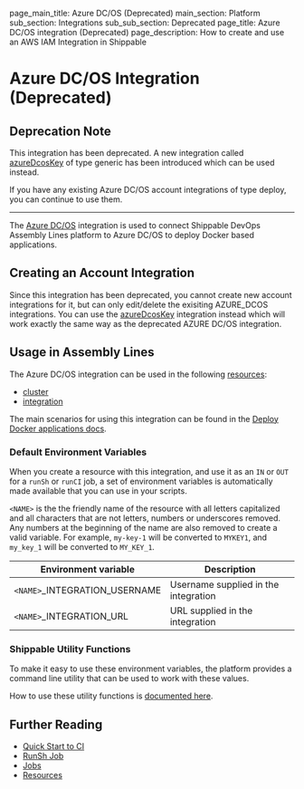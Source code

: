 page_main_title: Azure DC/OS (Deprecated)
main_section: Platform
sub_section: Integrations
sub_sub_section: Deprecated
page_title: Azure DC/OS integration (Deprecated)
page_description: How to create and use an AWS IAM Integration in Shippable

# Azure DC/OS Integration (Deprecated)

## Deprecation Note
This integration has been deprecated. A new integration called [azureDcosKey](/platform/integration/azureDcosKey) of type generic has been introduced which can be used instead.

If you have any existing Azure DC/OS account integrations of type deploy, you can continue to use them.

---

The [Azure DC/OS](https://azuremarketplace.microsoft.com/en-us/marketplace/apps/mesosphere.dcos) integration is used to connect Shippable DevOps Assembly Lines platform to Azure DC/OS to deploy Docker based applications.

## Creating an Account Integration

Since this integration has been deprecated, you cannot create new account integrations for it, but can only edit/delete the exisiting AZURE_DCOS integrations. You can use the [azureDcosKey](/platform/integration/azureDcosKey) integration instead which will work exactly the same way as the deprecated AZURE DC/OS integration.

## Usage in Assembly Lines

The Azure DC/OS integration can be used in the following [resources](/platform/workflow/resource/overview/):

* [cluster](/platform/workflow/resource/cluster)
* [integration](/platform/workflow/resource/integration)

The main scenarios for using this integration can be found in the [Deploy Docker applications docs](http://docs.shippable.com/deploy/deploy-docker-overview/).

### Default Environment Variables
When you create a resource with this integration, and use it as an `IN` or `OUT` for a `runSh` or `runCI` job, a set of environment variables is automatically made available that you can use in your scripts.

`<NAME>` is the the friendly name of the resource with all letters capitalized and all characters that are not letters, numbers or underscores removed. Any numbers at the beginning of the name are also removed to create a valid variable. For example, `my-key-1` will be converted to `MYKEY1`, and `my_key_1` will be converted to `MY_KEY_1`.

| Environment variable						| Description        |
| ------			 							|----------------- |
| `<NAME>`\_INTEGRATION\_USERNAME			| Username supplied in the integration |
| `<NAME>`\_INTEGRATION\_URL   			| URL supplied in the integration |

### Shippable Utility Functions
To make it easy to use these environment variables, the platform provides a command line utility that can be used to work with these values.

How to use these utility functions is [documented here](/platform/tutorial/workflow/using-shipctl).

## Further Reading
* [Quick Start to CI](/getting-started/ci-sample)
* [RunSh Job](/platform/workflow/job/runsh)
* [Jobs](/platform/workflow/job/overview)
* [Resources](/platform/workflow/resource/overview)
